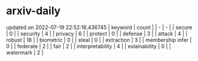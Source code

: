 # arxiv-daily
updated on 2022-07-19 22:52:16.436745
| keyword | count |
| - | - |
| secure | 0 |
| security | 4 |
| privacy | 6 |
| protect | 0 |
| defense | 3 |
| attack | 4 |
| robust | 18 |
| biometric | 0 |
| steal | 0 |
| extraction | 3 |
| membership infer | 0 |
| federate | 2 |
| fair | 2 |
| interpretability | 4 |
| exlainability | 0 |
| watermark | 2 |
